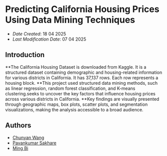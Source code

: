 # Predicting California Housing Prices Using Data Mining Techniques

* *Date Created*: 18 04 2025
* *Last Modification Date*: 07 04 2025

## Introduction
**The California Housing Dataset is downloaded from Kaggle. It is a structured dataset containing demographic and housing-related information for various districts in California. It has 37,137 rows. Each row represents a housing block.
**This project used structured data mining methods, such as linear regression, random forest classification, and K-means clustering.seeks to uncover the key factors that influence housing prices across various districts in California.
**Key findings are visually presented through geographic maps, box plots, scatter plots, and segmentation visualizations, making the analysis accessible to a broad audience.

## Authors

* [Chunyan Wang](ch350704@dal.ca)
* [Pavankumar Sakhare](pavankumar.sakhare@dal.ca)
* [Ming Bi](mn535230@dal.ca)

